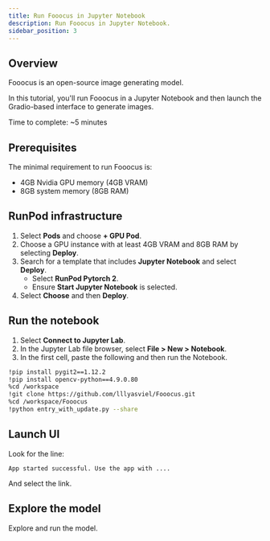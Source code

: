 ```yaml
---
title: Run Fooocus in Jupyter Notebook
description: Run Fooocus in Jupyter Notebook.
sidebar_position: 3
---
```


## Overview

Fooocus is an open-source image generating model.

In this tutorial, you'll run Fooocus in a Jupyter Notebook and then launch the Gradio-based interface to generate images.

Time to complete: ~5 minutes

## Prerequisites

The minimal requirement to run Fooocus is:

- 4GB Nvidia GPU memory (4GB VRAM)
- 8GB system memory (8GB RAM)

## RunPod infrastructure

1. Select **Pods** and choose **+ GPU Pod**.
2. Choose a GPU instance with at least 4GB VRAM and 8GB RAM by selecting **Deploy**.
3. Search for a template that includes **Jupyter Notebook** and select **Deploy**.
   - Select **RunPod Pytorch 2**.
   - Ensure **Start Jupyter Notebook** is selected.
4. Select **Choose** and then **Deploy**.

## Run the notebook

1. Select **Connect to Jupyter Lab**.
2. In the Jupyter Lab file browser, select **File > New > Notebook**.
3. In the first cell, paste the following and then run the Notebook.

```bash
!pip install pygit2==1.12.2
!pip install opencv-python==4.9.0.80
%cd /workspace
!git clone https://github.com/lllyasviel/Fooocus.git
%cd /workspace/Fooocus
!python entry_with_update.py --share
```

## Launch UI

Look for the line:

```text
App started successful. Use the app with ....
```

And select the link.

## Explore the model

Explore and run the model.
